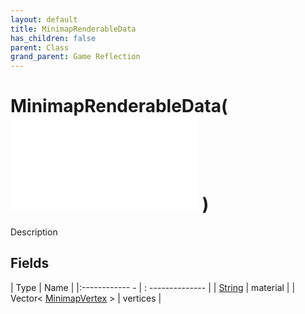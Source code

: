 ```yaml
---
layout: default
title: MinimapRenderableData
has_children: false
parent: Class
grand_parent: Game Reflection
---
```

# MinimapRenderableData( ![ CustomRenderableData ](game-reflection/classes/custom_renderable_data.md) )
Description 

## Fields
| Type | Name |
|:------------ - | : -------------- |
| [String](game-reflection/components/string.md) | material |
| Vector< [MinimapVertex](game-reflection/components/minimap_vertex.md) > | vertices |
